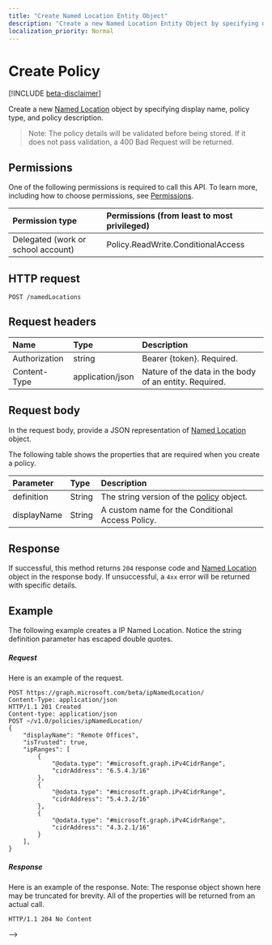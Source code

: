 ```yaml
---
title: "Create Named Location Entity Object"
description: "Create a new Named Location Entity Object by specifying display name and minimum required parameters."
localization_priority: Normal
---
```


# Create Policy

[!INCLUDE [beta-disclaimer](../../includes/beta-disclaimer.md)]

Create a new [Named Location](../resources/NamedLocations.md) object by specifying display name, policy type, and policy description.

>Note: The policy details will be validated before being stored. If it does not pass validation, a 400 Bad Request will be returned.

## Permissions
One of the following permissions is required to call this API. To learn more, including how to choose permissions, see [Permissions](/graph/permissions-reference).

|Permission type      | Permissions (from least to most privileged)              |
|:--------------------|:---------------------------------------------------------|
|Delegated (work or school account) | Policy.ReadWrite.ConditionalAccess    |

## HTTP request

```http
POST /namedLocations
```
## Request headers
| Name       | Type | Description|
|:---------------|:--------|:----------|
| Authorization  | string  | Bearer {token}. Required. |
| Content-Type | application/json  | Nature of the data in the body of an entity. Required. |

## Request body
In the request body, provide a JSON representation of [Named Location](../resources/ConditionalAccessPolicies.md) object.

The following table shows the properties that are required when you create a policy.

| Parameter	   | Type	|Description|
|:---------------|:--------|:----------|
|definition|String|The string version of the [policy](../resources/namedLoction.md) object.|
|displayName|String|A custom name for the Conditional Access Policy.|


## Response

If successful, this method returns `204` response code and [Named Location](../resources/NamedLocation.md) object in the response body. If unsuccessful, a `4xx` error will be returned with specific details.  

## Example
The following example creates a IP Named Location. Notice the string definition parameter
has escaped double quotes.

##### Request
Here is an example of the request.

```http
POST https://graph.microsoft.com/beta/ipNamedLocation/
Content-Type: application/json
HTTP/1.1 201 Created
Content-type: application/json
POST ~/v1.0/policies/ipNamedLocation/
{
    "displayName": "Remote Offices",
    "isTrusted": true,
    "ipRanges": [
        {
            "@odata.type": "#microsoft.graph.iPv4CidrRange",
            "cidrAddress": "6.5.4.3/16"
        },
        {
            "@odata.type": "#microsoft.graph.iPv4CidrRange",
            "cidrAddress": "5.4.3.2/16"
        },
        {
            "@odata.type": "#microsoft.graph.iPv4CidrRange",
            "cidrAddress": "4.3.2.1/16"
        }
    ],
}

```

##### Response
Here is an example of the response. Note: The response object shown here may be truncated for brevity. All of the properties will be returned from an actual call.

```http
HTTP/1.1 204 No Content

```

-->
